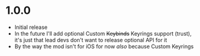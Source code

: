 # 1.0.0
- Initial release
- In the future I'll add optional Custom ~~Keybinds~~ Keyrings support (trust), it's just that lead devs don't want to release optional API for it
- By the way the mod isn't for iOS for now *also* because Custom Keyrings